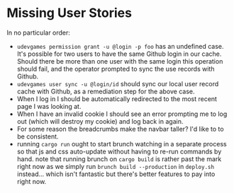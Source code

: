 # Missing User Stories

In no particular order:

* `udevgames permission grant -u @login -p foo` has an undefined case. It's
  possible for two users to have the same Github login in our cache. Should
  there be more than one user with the same login this operation should fail,
  and the operator prompted to sync the use records with Github.
* `udevgames user sync -u @login/id` should sync our local user record cache
  with Github, as a remediation step for the above case.
* When I log in I should be automatically redirected to the most recent page I
  was looking at.
* When I have an invalid cookie I should see an error prompting me to log out
  (which will destroy my cookie) and log back in again.
* For some reason the breadcrumbs make the navbar taller? I'd like to to be
  consistent.
* running `cargo run` ought to start brunch watching in a separate process so
  that js and css auto-update without having to re-run commands by hand. note
  that running brunch on `cargo build` is rather past the mark right now as we
  simply run `brunch build --production` in `deploy.sh` instead... which isn't
  fantastic but there's better features to pay into right now.
